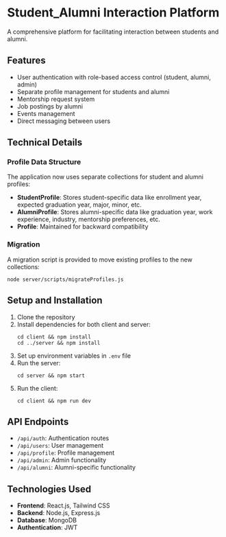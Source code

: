 # Student_Alumni Interaction Platform

A comprehensive platform for facilitating interaction between students and alumni.

## Features

- User authentication with role-based access control (student, alumni, admin)
- Separate profile management for students and alumni
- Mentorship request system
- Job postings by alumni
- Events management
- Direct messaging between users

## Technical Details

### Profile Data Structure

The application now uses separate collections for student and alumni profiles:

- **StudentProfile**: Stores student-specific data like enrollment year, expected graduation year, major, minor, etc.
- **AlumniProfile**: Stores alumni-specific data like graduation year, work experience, industry, mentorship preferences, etc.
- **Profile**: Maintained for backward compatibility

### Migration

A migration script is provided to move existing profiles to the new collections:

```
node server/scripts/migrateProfiles.js
```

## Setup and Installation

1. Clone the repository
2. Install dependencies for both client and server:
   ```
   cd client && npm install
   cd ../server && npm install
   ```
3. Set up environment variables in `.env` file
4. Run the server:
   ```
   cd server && npm start
   ```
5. Run the client:
   ```
   cd client && npm run dev
   ```

## API Endpoints

- `/api/auth`: Authentication routes
- `/api/users`: User management
- `/api/profile`: Profile management
- `/api/admin`: Admin functionality
- `/api/alumni`: Alumni-specific functionality

## Technologies Used

- **Frontend**: React.js, Tailwind CSS
- **Backend**: Node.js, Express.js
- **Database**: MongoDB
- **Authentication**: JWT